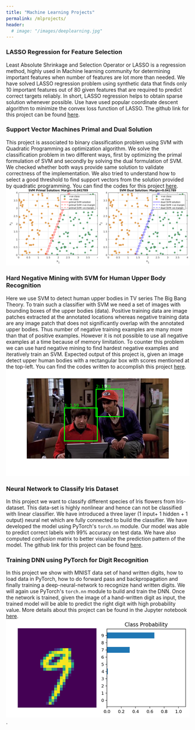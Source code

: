 ```yaml
---
title: "Machine Learning Projects"
permalink: /mlprojects/
header:
  # image: "/images/deeplearning.jpg"
---
```


### LASSO Regression for Feature Selection
Least Absolute Shrinkage and Selection Operator or LASSO is a regression method, highly used in Machine learning community for determining important features when number of features are lot more than needed. We have solved LASSO regression problem using synthetic data that finds only 10 important features out of 80 given features that are required to predict correct targets reliably. In short, LASSO regression helps to obtain sparse solution whenever possible. Use have used popular coordinate descent algorithm to minimize the convex loss function of LASSO. The github link for this project can be found
[here](https://github.com/mattsinbot/Coordinate-Descent-LASSO).

### Support Vector Machines Primal and Dual Solution
This project is associated to binary classification problem using SVM with Quadratic Programming as optimization algorithm. We solve the classification problem in two different ways, first by optimizing the primal formulation of SVM and secondly by solving the dual formulation of SVM. We checked whether both ways provide same solution to validate correctness of the implementation. We also tried to understand how to select a good threshold to find support vectors from the solution provided by quadratic programming. You can find the codes for this project [here](https://github.com/mattsinbot/SVM-Primal-Dual).
![SVM_basic](/images/ml/SVM-primal-Dual.png)

### Hard Negative Mining with SVM for Human Upper Body Recognition
Here we use SVM to detect human upper bodies in TV series The Big Bang Theory. To train such a classifier with SVM we need a set of images with bounding boxes of the upper bodies (data). Positive training data are image patches extracted at the annotated locations whereas negative training data are any image patch that does not significantly overlap with the annotated upper bodies. Thus number of negative training examples are many more than that of positive examples. However it is not possible to use all negative examples at a time because of memory limitation. To counter this problem we can use hard negative mining to find hardest negative examples and iteratively train an SVM. Expected output of this project is, given an image detect upper human bodies with a rectangular box with scores mentioned at the top-left. You can find the codes written to accomplish this project [here](https://github.com/mattsinbot/SVM-Upper-Body-Detection).
![SVM_hardneg](/images/ml/svm_hard_neg_minig.png)

### Neural Network to Classify Iris Dataset
In this project we want to classify different species of Iris flowers from Iris-dataset. This data-set is highly nonlinear and hence can not be classified with linear classifier. We have introduced a three layer (1 input+ 1 hidden + 1 output) neural net which are fully connected to build the classifier. We have developed the model using PyTorch's `torch.nn` module. Our model was able to predict correct labels with 99% accuracy on test data. We have also computed *confusion* matrix to better visualize the prediction pattern of the model. The github link for this project can be found [here](https://github.com/mattsinbot/PyTorch-for-Iris-Dataset).

### Training DNN using PyTorch for Digit Recognition
In this project we show with MNIST data set of hand written digits, how to load data in PyTorch, how to do forward pass and backpropagation and finally training a deep-neural-network to recognize hand written digits.
We will again use PyTorch's `torch.nn` module to build and train the DNN. Once the network is trained, given the image of a hand-written digit as input, the trained model will be able to predict the right digit with high probability value. More details about this project can be found in the Jupyter notebook [here](https://github.com/mattsinbot/Pytorch-ML).
![digit_predict](images/ml/digit_predict.png).
